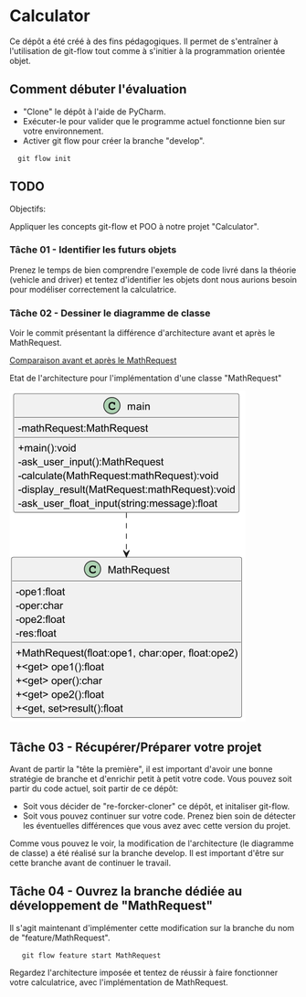 # Calculator

Ce dépôt a été créé à des fins pédagogiques. Il permet de s'entraîner à l'utilisation de git-flow tout comme à s'initier à la programmation orientée objet.

## Comment débuter l'évaluation

* "Clone" le dépôt à l'aide de PyCharm.
* Exécuter-le pour valider que le programme actuel fonctionne bien sur votre environnement.
* Activer git flow pour créer la branche "develop".

```
  git flow init
```

## TODO

Objectifs:

Appliquer les concepts git-flow et POO à notre projet "Calculator".

### Tâche 01 - Identifier les futurs objets

Prenez le temps de bien comprendre l'exemple de code livré dans la théorie (vehicle and driver) et tentez d'identifier les objets dont nous aurions besoin pour modéliser correctement la calculatrice.

### Tâche 02 - Dessiner le diagramme de classe

Voir le commit présentant la différence d'architecture avant et après le MathRequest.

[Comparaison avant et après le MathRequest](https://github.com/CPNV-CFC-I319/Eval1-Calculator/commit/eb5c798fe5ca40c2fb7b278e83a99f71fb0c07ea)

Etat de l'architecture pour l'implémentation d'une classe "MathRequest"

![classDiagramWithMathRequest](docs/class_diagram.png)

## Tâche 03 - Récupérer/Préparer votre projet

Avant de partir la "tête la première", il est important d'avoir une bonne stratégie de branche et d'enrichir petit à petit votre code.
Vous pouvez soit partir du code actuel, soit partir de ce dépôt:

* Soit vous décider de "re-forcker-cloner" ce dépôt, et initaliser git-flow.
* Soit vous pouvez continuer sur votre code. Prenez bien soin de détecter les éventuelles différences que vous avez avec cette version du projet.

Comme vous pouvez le voir, la modification de l'architecture (le diagramme de classe) a été réalisé sur la branche develop. Il est important d'être sur cette branche avant de continuer le travail.

## Tâche 04 - Ouvrez la branche dédiée au développement de "MathRequest"

Il s'agit maintenant d'implémenter cette modification sur la branche du nom de "feature/MathRequest".

```
   git flow feature start MathRequest
```

Regardez l'architecture imposée et tentez de réussir à faire fonctionner votre calculatrice, avec l'implémentation de MathRequest.

